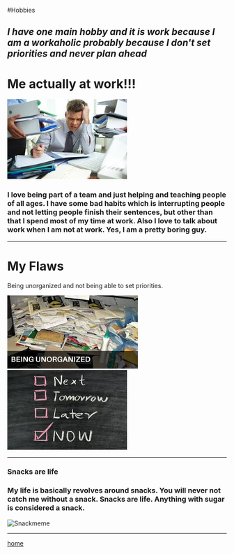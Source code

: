 #Hobbies

## ***I have one main hobby and it is work because I am a workaholic probably because I don't set priorities and never plan ahead***

# Me actually at work!!!
![photograph of me at work](meatwork.jpg)

### I love being part of a team and just helping and teaching people of all ages. I have some bad habits which is interrupting people and not letting people finish their sentences, but other than that I spend most of my time at work. Also I love to talk about work when I am not at work. Yes, I am a pretty boring guy.

---


# My Flaws
 Being unorganized and not being able to set priorities.
 
 ![being unorganized](mydesk.jpg)
 ![everything is a now priority](priorities.jpg)
 
 ---
 
 ### Snacks are life
 
 ### My life is basically revolves around snacks. You will never not catch me without a snack. Snacks are life. Anything with sugar is considered a snack.
 
 ![Snackmeme](snackmeme)
 
 ---
 
 [home](index)
